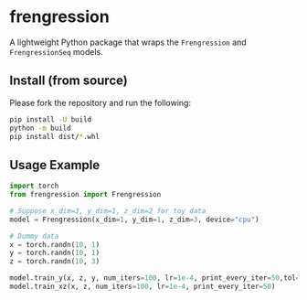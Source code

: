 # frengression

A lightweight Python package that wraps the `Frengression` and `FrengressionSeq` models.

## Install (from source)
Please fork the repository and run the following:
```bash
pip install -U build
python -m build
pip install dist/*.whl
```

## Usage Example
```python
import torch
from frengression import Frengression

# Suppose x_dim=3, y_dim=1, z_dim=2 for toy data
model = Frengression(x_dim=1, y_dim=1, z_dim=3, device="cpu")

# Dummy data
x = torch.randn(10, 1)
y = torch.randn(10, 1)
z = torch.randn(10, 3)

model.train_y(x, z, y, num_iters=100, lr=1e-4, print_every_iter=50,tol=0.000)
model.train_xz(x, z, num_iters=100, lr=1e-4, print_every_iter=50)

```
